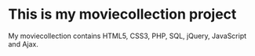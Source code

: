 This is my moviecollection project
==================================

My moviecollection contains HTML5, CSS3, PHP, SQL, jQuery, JavaScript and Ajax.
